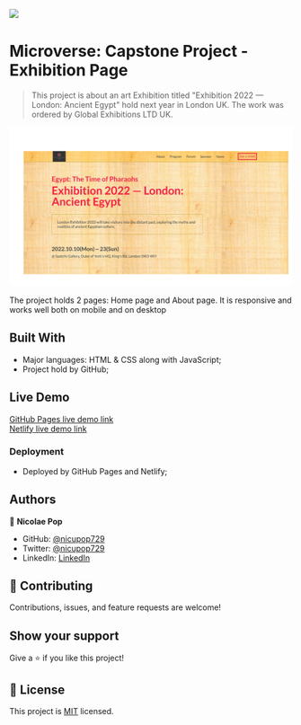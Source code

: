![](https://img.shields.io/badge/Microverse-blueviolet)

# Microverse: Capstone Project - Exhibition Page

> This project is about an art Exhibition titled "Exhibition 2022 &mdash; London: Ancient Egypt" hold next year in London UK. The work was ordered by Global Exhibitions LTD UK.

![screenshot](./src/resources/project-preview.jpg)

The project holds 2 pages: Home page and About page. It is responsive and works well both on mobile and on desktop

## Built With

- Major languages: HTML & CSS along with JavaScript;
- Project hold by GitHub;

## Live Demo

[GitHub Pages live demo link](https://nicupop729.github.io/Exhibition-Page/) <br />
[Netlify live demo link](https://exhibition-page.netlify.app/)

### Deployment

- Deployed by GitHub Pages and Netlify;

## Authors

👤 **Nicolae Pop**

- GitHub: [@nicupop729](https://github.com/nicupop729)
- Twitter: [@nicupop729](https://twitter.com/nicupop729)
- LinkedIn: [LinkedIn](https://www.linkedin.com/in/nicolae-pop/)

## 🤝 Contributing

Contributions, issues, and feature requests are welcome!

## Show your support

Give a ⭐️ if you like this project!

## 📝 License

This project is [MIT](./MIT.md) licensed.
